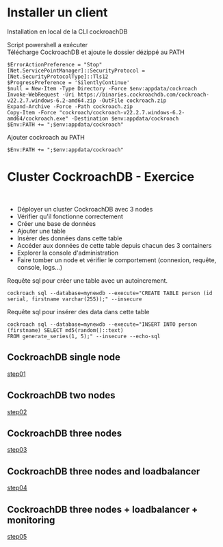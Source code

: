 # Installer un client

Installation en local de la CLI cockroachDB

Script powershell a exécuter<br>
Télécharge CockroachDB et ajoute le dossier dézippé au PATH<br>
```shell
$ErrorActionPreference = "Stop"
[Net.ServicePointManager]::SecurityProtocol = [Net.SecurityProtocolType]::Tls12
$ProgressPreference = 'SilentlyContinue'
$null = New-Item -Type Directory -Force $env:appdata/cockroach
Invoke-WebRequest -Uri https://binaries.cockroachdb.com/cockroach-v22.2.7.windows-6.2-amd64.zip -OutFile cockroach.zip
Expand-Archive -Force -Path cockroach.zip
Copy-Item -Force "cockroach/cockroach-v22.2.7.windows-6.2-amd64/cockroach.exe" -Destination $env:appdata/cockroach
$Env:PATH += ";$env:appdata/cockroach"
```

Ajouter cockroach au PATH
```
$Env:PATH += ";$env:appdata/cockroach"
```



# Cluster CockroachDB - Exercice
<br>

- Déployer un cluster CockroachDB avec 3 nodes<br>
- Vérifier qu'il fonctionne correctement<br>
- Créer une base de données<br>
- Ajouter une table<br>
- Insérer des données dans cette table<br>
- Accéder aux données de cette table depuis chacun des 3 containers<br>
- Explorer la console d'administration<br>
- Faire tomber un node et vérifier le comportement (connexion, requête, console, logs...)<br>

Requête sql pour créer une table avec un autoincrement.
```shell
cockroach sql --database=mynewdb --execute="CREATE TABLE person (id serial, firstname varchar(255));" --insecure
```

Requête sql pour insérer des data dans cette table
```shell
cockroach sql --database=mynewdb --execute="INSERT INTO person (firstname) SELECT md5(random()::text) 
FROM generate_series(1, 5);" --insecure --echo-sql
```

## CockroachDB single node

[step01](step01/step01.md)

## CockroachDB two nodes

[step02](step02/step02.md)

## CockroachDB three nodes

[step03](step03/step03.md)

## CockroachDB three nodes and loadbalancer

[step04](step04/step04.md)

## CockroachDB three nodes + loadbalancer + monitoring

[step05](step05/step05.md)
